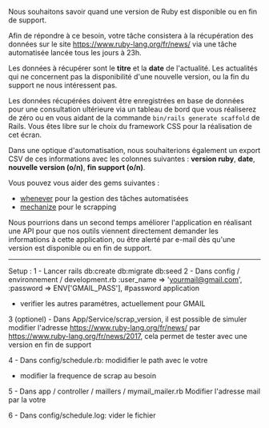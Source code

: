 Nous souhaitons savoir quand une version de Ruby est disponible ou en fin de support.

Afin de répondre à ce besoin, votre tâche consistera à la récupération des données
sur le site https://www.ruby-lang.org/fr/news/ via une tâche automatisée lancée
tous les jours à 23h.

Les données à récupérer sont le **titre** et la **date** de l'actualité. Les actualités qui ne concernent
pas la disponibilité d'une nouvelle version, ou la fin du support ne nous intéressent pas.

Les données récupérées doivent être enregistrées en base de données pour une consultation ultérieure via
un tableau de bord que vous réaliserez de zéro ou en vous aidant de la commande `bin/rails generate scaffold`
de Rails. Vous êtes libre sur le choix du framework CSS pour la réalisation de cet écran.

Dans une optique d'automatisation, nous souhaiterions également un export CSV de ces informations
avec les colonnes suivantes : **version ruby**, **date**, **nouvelle version (o/n)**, **fin support (o/n)**.

Vous pouvez vous aider des gems suivantes :
- [whenever](https://github.com/javan/whenever) pour la gestion des tâches automatisées
- [mechanize](https://github.com/sparklemotion/mechanize) pour le scrapping

Nous pourrions dans un second temps améliorer l'application en réalisant une API pour que nos outils viennent
directement demander les informations à cette application, ou être alerté par e-mail dès qu'une version
est disponible ou en fin de support.

---------------------------------------------------------------------------------
Setup :
1 - Lancer rails db:create db:migrate db:seed
2 - Dans config / environnement / development.rb
  :user_name => 'yourmail@gmail.com',
  :password => ENV['GMAIL_PASS'], #password application
  + verifier les autres paramétres, actuellement pour GMAIL

3 (optionel) - Dans App/Service/scrap_version, il est possible de simuler modifier l'adresse https://www.ruby-lang.org/fr/news/ par https://www.ruby-lang.org/fr/news/2017, cela permet de tester avec une version en fin de support

4 - Dans config/schedule.rb: modidifier le path avec le votre
+ modifier la frequence de scrap au besoin

5 - Dans app / controller / maillers / mymail_mailer.rb
Modifier l'adresse mail par la votre

6 - Dans config/schedule.log: vider le fichier
